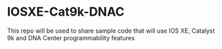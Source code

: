 # IOSXE-Cat9k-DNAC
This repo will be used to share sample code that will use IOS XE, Catalyst 9k and DNA Center programmability features
